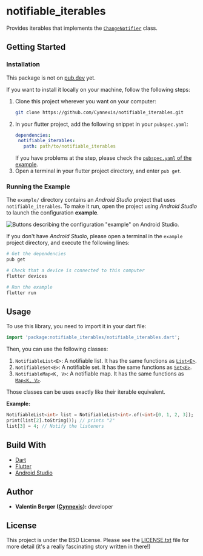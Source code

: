 # notifiable_iterables

Provides iterables that implements the [`ChangeNotifier`](https://api.flutter.dev/flutter/foundation/ChangeNotifier-class.html) class.

## Getting Started

### Installation

This package is not on [pub.dev](https://pub.dev/) yet.

If you want to install it locally on your machine, follow the following steps:

1. Clone this project wherever you want on your computer:
    ```bash
   git clone https://github.com/Cynnexis/notifiable_iterables.git 
   ```
2. In your flutter project, add the following snippet in your `pubspec.yaml`:
    ```yaml
   dependencies:
     notifiable_iterables:
       path: path/to/notifiable_iterables
   ```
   If you have problems at the step, please check the [`pubspec.yaml` of the example](https://github.com/Cynnexis/notifiable_iterables/blob/master/example/pubspec.yaml).
3. Open a terminal in your flutter project directory, and enter `pub get`.

### Running the Example

The `example/` directory contains an *Android Studio* project that uses `notifiable_iterables`.
To make it run, open the project using *Android Studio* to launch the configuration **example**.

![Buttons describing the configuration "example" on Android Studio.](https://i.imgur.com/9et70cR.png)

If you don't have *Android Studio*, please open a terminal in the `example` project directory, and execute the following lines:

```bash
# Get the dependencies
pub get

# Check that a device is connected to this computer
flutter devices

# Run the example
flutter run
```

## Usage

To use this library, you need to import it in your dart file:

```dart
import 'package:notifiable_iterables/notifiable_iterables.dart';
```

Then, you can use the following classes:

1. `NotifiableList<E>`: A notifiable list. It has the same functions as [`List<E>`](https://api.flutter.dev/flutter/dart-core/List-class.html).
2. `NotifiableSet<E>`: A notifiable set. It has the same functions as [`Set<E>`](https://api.flutter.dev/flutter/dart-core/Set-class.html).
3. `NotifiableMap<K, V>`: A notifiable map. It has the same functions as [`Map<K, V>`](https://api.flutter.dev/flutter/dart-core/Map-class.html).

Those classes can be uses exactly like their iterable equivalent.

**Example:**

```dart
NotifiableList<int> list = NotifiableList<int>.of(<int>[0, 1, 2, 3]);
print(list[2].toString()); // prints "2"
list[3] = 4; // Notify the listeners
```

## Build With

* [Dart](https://dart.dev/)
* [Flutter](https://flutter.dev/)
* [Android Studio](https://developer.android.com/studio)

## Author

* **Valentin Berger ([Cynnexis](https://github.com/Cynnexis)):** developer

## License

This project is under the BSD License. Please see the
[LICENSE.txt](https://github.com/Cynnexis/notifiable_iterables/blob/master/LICENSE.txt) file for
more detail (it's a really fascinating story written in there!)

